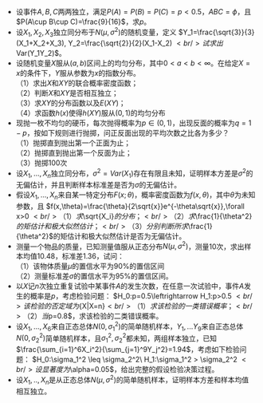 -  设事件$A,B,C$两两独立，满足$P(A)=P(B)=P(C)=p<0.5$，$ABC=\phi$，且$P(A\cup B\cup C)=\frac{9}{16}$，求$p$。 
-  设$X_1,X_2,X_3$独立同分布于$N(\mu,\sigma^2)$的随机变量，定义 $Y_1=\frac{\sqrt{3}}{3}(X_1+X_2+X_3),
Y_2=\frac{\sqrt{2}}{2}(X_1-X_2)
$<br />试求出$Var(Y_1Y_2)$。 
-  设随机变量$X$服从$(a,b)$区间上的均匀分布，其中$0<a<b<\infty$。在给定$X=x$的条件下，$Y$服从参数为$x$的指数分布。<br />（1）求出$X$和$XY$的联合概率密度函数；<br />（2）判断$X$和$XY$是否相互独立；<br />（3）求$XY$的分布函数以及$E(XY)$；<br />（4）求函数$h(x)$使得$h(XY)$服从$(0,1)$的均匀分布 
-  现抛一枚不均匀的硬币，每次抛得概率为$p\in (0,1)$，出现反面的概率为$q=1-p$，按如下规则进行抛掷，问正反面出现的平均次数之比各为多少？<br />（1）抛掷直到抛出第一个正面为止；<br />（2）抛掷直到抛出第一个反面为止；<br />（3）抛掷100次 
-  设$X_1,...,X_n$独立同分布，$\sigma^2=Var(X_1)$存在有限且未知，证明样本方差是$\sigma^2$的无偏估计，并且判断样本标准差是否为$\sigma$的无偏估计。 
-  假设$X_1,...,X_n$来自某一特定分布$F(x;\theta)$，概率密度函数为$f(x,\theta)$，其中$\theta$为未知参数，且 $f(x,\theta)=\frac{\theta}{2\sqrt{x}}e^{-\theta\sqrt{x}},\forall x>0
$<br />（1）求$\sqrt{X_i}$的分布；<br />（2）求$\frac{1}{\theta^2}$的矩估计和极大似然估计；<br />（3）分别判断所求$\frac{1}{\theta^2}$的矩估计和极大似然估计是否为无偏估计。 
-  测量一个物品的质量，已知测量值服从正态分布$N(\mu,\sigma^2)$，测量$10$次，求出样本均值$10.48$，标准差$1.36$，试问：<br />（1）该物体质量$\mu$的置信水平为$90\%$的置信区间<br />（2）测量标准差$\sigma$的置信水平为$95\%$的置信区间。 
-  以$X$记$n$次独立重复试验中某事件$A$的发生次数，在任意一次试验中，事件$A$发生的概率是$p$，考虑检验问题： $H_0:p=0.5\leftrightarrow
H_1:p>0.5
$<br />该检验的否定域为$\{X|X=n\}$<br />（1）求该检验的一类错误概率；<br />（2）当$p=0.8$，求该检验的二类错误概率。 
-  设$X_1,...,X_6$来自正态总体$N(0,\sigma_1^2)$的简单随机样本，$Y_1,...Y_9$来自正态总体$N(0,\sigma_2^2)$简单随机样本，且$\sigma_1^2,\sigma_2^2$都未知，两组样本独立，已知$\frac{\sum_{i=1}^6X_i^2}{\sum_{j=1}^9Y_j^2}=1.94$，考虑如下检验问题： $H_0:\sigma_1^2 \leq \sigma_2^2\\
H_1:\sigma_1^2 > \sigma_2^2
$<br />设显著度为$\alpha=0.05$，给出完整的假设检验决策过程。 
-  设$X_1,..,X_n$是从正态总体$N(\mu,\sigma^2)$的简单随机样本，证明样本方差和样本均值相互独立。 
